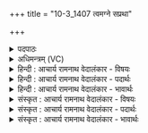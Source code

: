 +++
title = "10-3_1407 त्वमग्ने सप्रथा"

+++
<details><summary>पदपाठः</summary>

त्वम्। अ꣣ग्ने। सप्र꣡थाः꣢। स꣣। प्र꣡थाः꣢꣯। अ꣣सि। जु꣡ष्टः꣢꣯। हो꣡ता꣢꣯। व꣡रे꣢꣯ण्यः। त्व꣡या꣢꣯। य꣣ज्ञ꣢म्। वि। त꣣न्वते। १४०७।
</details>

<details><summary>अधिमन्त्रम् (VC)</summary>

- अग्निः
- सुतंभर आत्रेयः
- गायत्री
- षड्जः
</details>

<details><summary>हिन्दी : आचार्य रामनाथ वेदालंकार - विषयः</summary>

अगले मन्त्र में परमेश्वर की स्तुति की गयी है।
</details>

<details><summary>हिन्दी : आचार्य रामनाथ वेदालंकार - पदार्थः</summary>

पदार्थान्वयभाषाः -  हे(अग्ने)अग्रनायक तेजस्वी परमात्मन्!आप(सप्रथाः)यशस्वी, (जुष्टः)प्रिय, (होता)सुखप्रदाता और(वरेण्यः)सबसे वरण करने योग्य(असि)हो। उपासक लोग(त्वया)आपकी सहायता से(यज्ञम्)जीवन-यज्ञ को(वितन्वते)फैलाते हैं ॥३॥
</details>

<details><summary>हिन्दी : आचार्य रामनाथ वेदालंकार - भावार्थः</summary>

भावार्थभाषाः -  मनुष्य अपने जीवनरूप यज्ञ को परम यशस्वी परमेश्वर के सहयोग से ही पूर्ण कर सकते हैं ॥३॥
</details>

<details><summary>संस्कृत : आचार्य रामनाथ वेदालंकार - विषयः</summary>

अथ परमेश्वरं स्तौति।
</details>

<details><summary>संस्कृत : आचार्य रामनाथ वेदालंकार - पदार्थः</summary>

पदार्थान्वयभाषाः -  हे(अग्ने)अग्रनायक तेजोमय परमात्मन्!त्वम्(सप्रथाः)यशस्वी।[प्रथ प्रख्याने, ‘सर्वधातुभ्योऽसुन्।’उ० ४।१९० इत्यसुन्। प्रथसा सह वर्तते इति सप्रथाः।](जुष्टः)प्रियः[जुषी प्रीतिसेवनयोः।] (होता)सुखप्रदाता, (वरेण्यः)सर्वैः वरणीयश्च(असि)विद्यसे। उपासकाः(त्वया)त्वत्साहाय्येन(यज्ञम्)जीवनयज्ञम्(वितन्वते)विस्तारयन्ति ॥३॥२
</details>

<details><summary>संस्कृत : आचार्य रामनाथ वेदालंकार - भावार्थः</summary>

भावार्थभाषाः -  मानवाः स्वकीयं जीवनयज्ञं परमयशसः परमेश्वरस्य सहयोगेनैव पूर्णतां नेतुं पारयन्ति ॥३॥
</details>
